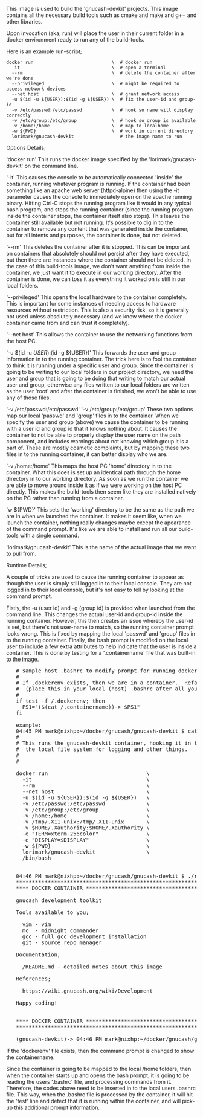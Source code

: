 
This image is used to build the 'gnucash-devkit' projects.  This image contains all the necessary
 build tools such as cmake and make and g++ and other libraries.

Upon invocation (aka; run) will place the user in their current folder in a docker
 environment ready to run any of the build-tools.

Here is an example run-script;

    docker run                             \  # docker run
      -it                                  \  # open a terminal
      --rm                                 \  # delete the container after we're done
      --privileged                         \  # might be required to access network devices
      --net host                           \  # grant network access
      -u $(id -u ${USER}):$(id -g ${USER}) \  # fix the user-id and group-id
      -v /etc/passwd:/etc/passwd           \  # hook so name will display correctly
      -v /etc/group:/etc/group             \  # hook so group is available
      -v /home:/home                       \  # map to localhome
      -w ${PWD}                            \  # work in current directory
      lorimark/gnucash-devkit                 # the image name to run

Options Details;

'docker run'
This runs the docker image specified by the 'lorimark/gnucash-devkit' on the command line.

'-it'
This causes the console to be automatically connected 'inside' the container, running
 whatever program is running.  If the container had been something like an apache
 web server (httpd-alpine) then using the -it parameter causes the console to immediately
 open on the apache running binary.  Hitting Ctrl-C stops the running program like it
 would in any typical bash program, and stops the running container (since the running
 program inside the container stops, the container itself also stops).  This leaves the
 container still available but not running.  It's possible to dig in to the container to
 remove any content that was generated inside the container, but for all intents and
 purposes, the container is done, but not deleted.

'--rm'
This deletes the container after it is stopped.  This can be important on containers
 that absolutely should not persist after they have executed, but then there are instances
 where the container should not be deleted.  In the case of this build-tools image,
 we don't want anything from inside the container, we just want it to execute in our
 working directory.  After the container is done, we can toss it as everything it worked
 on is still in our local folders.

'--privileged'
This opens the local hardware to the container completely.  This is important for some
 instances of needing access to hardware resources without restriction.  This is also a
 security risk, so it is generally not used unless absolutely necessary (and we know
 where the docker container came from and can trust it completely).

'--net host'
This allows the container to use the networking functions from the host PC.

'-u $(id -u ${USER}):$(id -g ${USER})'
This forwards the user and group information in to the running container.  The trick here
 is to fool the container to think it is running under a specific user and group.  Since
 the container is going to be writing to our local folders in our project directory, we
 need the user and group that is going to be doing that writing to match our actual user
 and group, otherwise any files written to our local folders are written as the user 'root'
 and after the container is finished, we won't be able to use any of those files.

'-v /etc/passwd:/etc/passwd'
'-v /etc/group:/etc/group'
These two options map our local 'passwd' and 'group' files in to the container.  When we
 specify the user and group (above) we cause the container to be running with a user id
 and group id that it knows nothing about.  It causes the container to not be able to
 properly display the user name on the path component, and includes warnings about not
 knowing which group it is a part of.  These are mostly cosmetic complaints, but by
 mapping these two files in to the running container, it can better display who we are.

'-v /home:/home'
This maps the host PC 'home' directory in to the container.  What this does is set up an
 identical path through the home directory in to our working directory.  As soon as we run
 the container we are able to move around inside it as if we were working on the host PC
 directly.  This makes the build-tools then seem like they are installed natively on the
 PC rather than running from a container.

'w ${PWD}'
This sets the 'working' directory to be the same as the path we are in when we launched
 the container.  It makes it seem like, when we launch the container, nothing really changes
 maybe except the apearance of the command prompt.  It's like we are able to install and run
 all our build-tools with a single command.

'lorimark/gnucash-devkit'
This is the name of the actual image that we want to pull from.


Runtime Details;

A couple of tricks are used to cause the running container to appear as though the user
 is simply still logged in to their local console.  They are not logged in to their local
 console, but it's not easy to tell by looking at the command prompt.

Fistly, the -u (user id) and -g (group id) is provided when launched from the command
 line.  This changes the actual user-id and group-id inside the running container.  However,
 this then creates an issue whereby the user-id is set, but there's not user-name to match,
 so the running container prompt looks wrong.  This is fixed by mapping the local 'passwd'
 and 'group' files in to the running container.  Finally, the bash prompt is modified
 on the local user to include a few extra attributes to help indicate that the user is
 inside a container.  This is done by testing for a '.containername' file that was built-in
 to the image.

<pre>
   # sample host .bashrc to modify prompt for running docker containers
   #
   # If .dockerenv exists, then we are in a container.  Refab the prompt.
   #  (place this in your local (host) .bashrc after all your other prompt things)
   #
   if test -f /.dockerenv; then
     PS1="($(cat /.containername))-> $PS1"
   fi

   example:
   04:45 PM mark@nixhp:~/docker/gnucash/gnucash-devkit $ cat ./run.sh 
   #
   # This runs the gnucash-devkit container, hooking it in to
   #  the local file system for logging and other things.
   #
   #

   docker run                               \
     -it                                    \
     --rm                                   \
     --net host                             \
     -u $(id -u ${USER}):$(id -g ${USER})   \
     -v /etc/passwd:/etc/passwd             \
     -v /etc/group:/etc/group               \
     -v /home:/home                         \
     -v /tmp/.X11-unix:/tmp/.X11-unix       \
     -v $HOME/.Xauthority:$HOME/.Xauthority \
     -e "TERM=xterm-256color"               \
     -e "DISPLAY=$DISPLAY"                  \
     -w ${PWD}                              \
     lorimark/gnucash-devkit                \
     /bin/bash


   04:46 PM mark@nixhp:~/docker/gnucash/gnucash-devkit $ ./run.sh
   *************************************************************
   **** DOCKER CONTAINER ***************************************

   gnucash development toolkit

   Tools available to you;

     vim - vim
     mc  - midnight commander
     gcc - full gcc development installation
     git - source repo manager

   Documentation;

     /README.md - detailed notes about this image

   References;

     https://wiki.gnucash.org/wiki/Development

   Happy coding!


   **** DOCKER CONTAINER ***************************************
   *************************************************************

   (gnucash-devkit)-> 04:46 PM mark@nixhp:~/docker/gnucash/gnucash-devkit $
</pre>

If the 'dockerenv' file exists, then the command prompt is changed to show the containername.

Since the container is going to be mapped to the local /home folders, then when the container
 starts up and opens the bash prompt, it is going to be reading the users '.bashrc' file, and
 processing commands from it.  Therefore, the codes above need to be inserted in to the
 local users .bashrc file.  This way, when the .bashrc file is processed by the container,
 it will hit the 'test' line and detect that it is running within the container, and will
 pick-up this additional prompt information.


